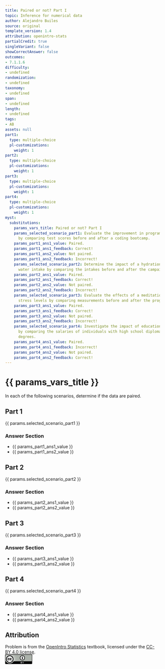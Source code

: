 ```yaml
---
title: Paired or not? Part I
topic: Inference for numerical data
author: Alejandro Builes
source: original
template_version: 1.4
attribution: openintro-stats
partialCredit: true
singleVariant: false
showCorrectAnswer: false
outcomes:
- 7.1.1.6
difficulty:
- undefined
randomization:
- undefined
taxonomy:
- undefined
span:
- undefined
length:
- undefined
tags:
- AB
assets: null
part1:
  type: multiple-choice
  pl-customizations:
    weight: 1
part2:
  type: multiple-choice
  pl-customizations:
    weight: 1
part3:
  type: multiple-choice
  pl-customizations:
    weight: 1
part4:
  type: multiple-choice
  pl-customizations:
    weight: 1
myst:
  substitutions:
    params_vars_title: Paired or not? Part I
    params_selected_scenario_part1: Evaluate the improvement in programming skills
      by comparing test scores before and after a coding bootcamp.
    params_part1_ans1_value: Paired.
    params_part1_ans1_feedback: Correct!
    params_part1_ans2_value: Not paired.
    params_part1_ans2_feedback: Incorrect!
    params_selected_scenario_part2: Determine the impact of a hydration campaign on
      water intake by comparing the intakes before and after the campaign.
    params_part2_ans1_value: Paired.
    params_part2_ans1_feedback: Correct!
    params_part2_ans2_value: Not paired.
    params_part2_ans2_feedback: Incorrect!
    params_selected_scenario_part3: Evaluate the effects of a meditation program on
      stress levels by comparing measurements before and after the program duration.
    params_part3_ans1_value: Paired.
    params_part3_ans1_feedback: Correct!
    params_part3_ans2_value: Not paired.
    params_part3_ans2_feedback: Incorrect!
    params_selected_scenario_part4: Investigate the impact of education on earnings
      by comparing the salaries of individuals with high school diplomas and college
      degrees.
    params_part4_ans1_value: Paired.
    params_part4_ans1_feedback: Incorrect!
    params_part4_ans2_value: Not paired.
    params_part4_ans2_feedback: Correct!
---
```

# {{ params_vars_title }}
In each of the following scenarios, determine if the data are paired.

## Part 1

{{ params.selected_scenario_part1 }}

### Answer Section

- {{ params_part1_ans1_value }}
- {{ params_part1_ans2_value }}

## Part 2

{{ params.selected_scenario_part2 }}

### Answer Section

- {{ params_part2_ans1_value }}
- {{ params_part2_ans2_value }}

## Part 3

{{ params.selected_scenario_part3 }}

### Answer Section

- {{ params_part3_ans1_value }}
- {{ params_part3_ans2_value }}

## Part 4

{{ params.selected_scenario_part4 }}

### Answer Section

- {{ params_part4_ans1_value }}
- {{ params_part4_ans2_value }}

## Attribution

Problem is from the [OpenIntro Statistics](https://openintro.org/book/os/) textbook, licensed under the [CC-BY 4.0 license](https://creativecommons.org/licenses/by/4.0/).<br>![Image representing the Creative Commons 4.0 BY license.](https://raw.githubusercontent.com/firasm/bits/master/by.png)
